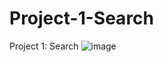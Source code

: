 # Project-1-Search
Project 1: Search
![image](https://user-images.githubusercontent.com/100919509/163414160-759a96ab-da4e-4413-a064-5580eba9761a.png)

